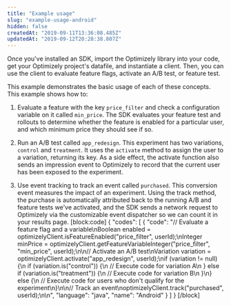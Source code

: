 ```yaml
---
title: "Example usage"
slug: "example-usage-android"
hidden: false
createdAt: "2019-09-11T13:36:08.485Z"
updatedAt: "2019-09-12T20:28:38.807Z"
---
```

Once you've installed an SDK, import the Optimizely library into your code, get your Optimizely project's datafile, and instantiate a client. Then, you can use the client to evaluate feature flags, activate an A/B test, or feature test.

This example demonstrates the basic usage of each of these concepts. This example shows how to: 
1. Evaluate a feature with the key `price_filter` and check a configuration variable on it called `min_price`. The SDK evaluates your feature test and rollouts to determine whether the feature is enabled for a particular user, and which minimum price they should see if so.

2. Run an A/B test called `app_redesign`. This experiment has two variations, `control` and `treatment`. It uses the `activate` method to assign the user to a variation, returning its key. As a side effect, the activate function also sends an impression event to Optimizely to record that the current user has been exposed to the experiment. 

3. Use event tracking to track an event called `purchased`. This conversion event measures the impact of an experiment. Using the track method, the purchase is automatically attributed back to the running A/B and feature tests we've activated, and the SDK sends a network request to Optimizely via the customizable event dispatcher so we can count it in your results page.
[block:code]
{
  "codes": [
    {
      "code": "// Evaluate a feature flag and a variable\nBoolean enabled = optimizelyClient.isFeatureEnabled(\"price_filter\", userId);\nInteger minPrice = optimizelyClient.getFeatureVariableInteger(\"price_filter\", \"min_price\", userId);\n\n// Activate an A/B test\nVariation variation = optimizelyClient.activate(\"app_redesign\", userId);\nif (variation != null) {\n  if (variation.is(\"control\")) {\n    // Execute code for variation A\n  } else if (variation.is(\"treatment\")) {\n    // Execute code for variation B\n  }\n} else {\n  // Execute code for users who don't qualify for the experiment\n}\n\n// Track an event\noptimizelyClient.track(\"purchased\", userId);\n\n",
      "language": "java",
      "name": "Android"
    }
  ]
}
[/block]